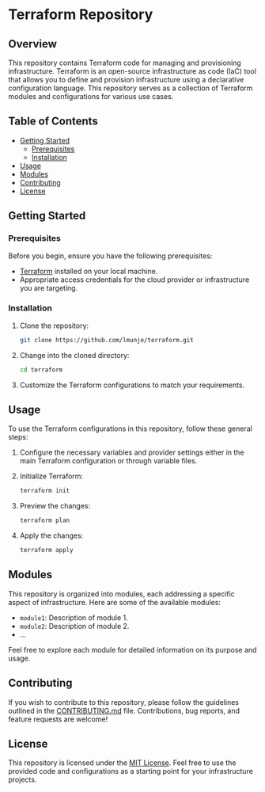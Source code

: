 # Terraform Repository

## Overview

This repository contains Terraform code for managing and provisioning infrastructure. Terraform is an open-source infrastructure as code (IaC) tool that allows you to define and provision infrastructure using a declarative configuration language. This repository serves as a collection of Terraform modules and configurations for various use cases.

## Table of Contents

- [Getting Started](#getting-started)
  - [Prerequisites](#prerequisites)
  - [Installation](#installation)
- [Usage](#usage)
- [Modules](#modules)
- [Contributing](#contributing)
- [License](#license)

## Getting Started

### Prerequisites

Before you begin, ensure you have the following prerequisites:

- [Terraform](https://www.terraform.io/downloads.html) installed on your local machine.
- Appropriate access credentials for the cloud provider or infrastructure you are targeting.

### Installation

1. Clone the repository:

   ```bash
   git clone https://github.com/lmunje/terraform.git
   ```

2. Change into the cloned directory:

   ```bash
   cd terraform
   ```

3. Customize the Terraform configurations to match your requirements.

## Usage

To use the Terraform configurations in this repository, follow these general steps:

1. Configure the necessary variables and provider settings either in the main Terraform configuration or through variable files.
2. Initialize Terraform:

   ```bash
   terraform init
   ```

3. Preview the changes:

   ```bash
   terraform plan
   ```

4. Apply the changes:

   ```bash
   terraform apply
   ```

## Modules

This repository is organized into modules, each addressing a specific aspect of infrastructure. Here are some of the available modules:

- `module1`: Description of module 1.
- `module2`: Description of module 2.
- ...

Feel free to explore each module for detailed information on its purpose and usage.

## Contributing

If you wish to contribute to this repository, please follow the guidelines outlined in the [CONTRIBUTING.md](CONTRIBUTING.md) file. Contributions, bug reports, and feature requests are welcome!

## License

This repository is licensed under the [MIT License](LICENSE). Feel free to use the provided code and configurations as a starting point for your infrastructure projects.
